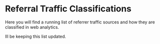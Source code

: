 # Referral Traffic Classifications

Here you will find a running list of referrer traffic sources and how they are classified in web analytics.

Ill be keeping this list updated.
